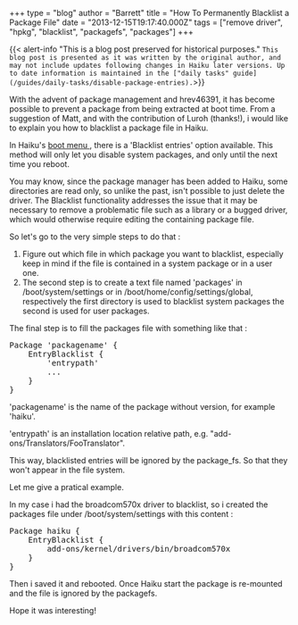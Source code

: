 +++
type = "blog"
author = "Barrett"
title = "How To Permanently Blacklist a Package File"
date = "2013-12-15T19:17:40.000Z"
tags = ["remove driver", "hpkg", "blacklist", "packagefs", "packages"]
+++

{{< alert-info "This is a blog post preserved for historical purposes."
`This blog post is presented as it was written by the original author, and may not include updates following changes in Haiku later versions. Up to date information is maintained in the ["daily tasks" guide](/guides/daily-tasks/disable-package-entries).`>}}

With the advent of package management and hrev46391, it has become possible to prevent a package from being extracted at boot time.
From a suggestion of Matt, and with the contribution of Luroh (thanks!), i would like to explain you how to blacklist a package file in Haiku.

In Haiku's <a href="/docs/userguide/en/bootloader.html"> boot menu </a>, there is a 'Blacklist entries' option available. This method will only let you disable system packages, and only until the next time you reboot.

You may know, since the package manager has been added to Haiku, some directories are read only, so unlike the past, isn't possible to just delete the driver. The Blacklist functionality addresses the issue that it may be necessary to remove a problematic file such as a library or a bugged driver, which would otherwise require editing the containing package file.

So let's go to the very simple steps to do that :

<ol>
 <li>Figure out which file in which package you want to blacklist, especially keep in mind if the file is contained in a system package or in a user one.</li>
 <li>The second step is to create a text file named 'packages' in /boot/system/settings or in /boot/home/config/settings/global, respectively the first directory is used to blacklist system packages the second is used for user packages.</li>
</ol>

The final step is to fill the packages file with something like that :

<pre>Package 'packagename' {
	EntryBlacklist {
		'entrypath'
		...
	}
}
</pre>

'packagename' is the name of the package without version, for example 'haiku'.

'entrypath' is an installation location relative path, e.g. "add-ons/Translators/FooTranslator".

This way, blacklisted entries will be ignored by the package_fs. So that they won't appear in the file system.

Let me give a pratical example.

In my case i had the broadcom570x driver to blacklist, so i created the packages file under /boot/system/settings with this content :

<pre>Package haiku {
	EntryBlacklist {
		add-ons/kernel/drivers/bin/broadcom570x
	}
}</pre>

Then i saved it and rebooted. Once Haiku start the package is re-mounted and the file is ignored by the packagefs.

Hope it was interesting!
